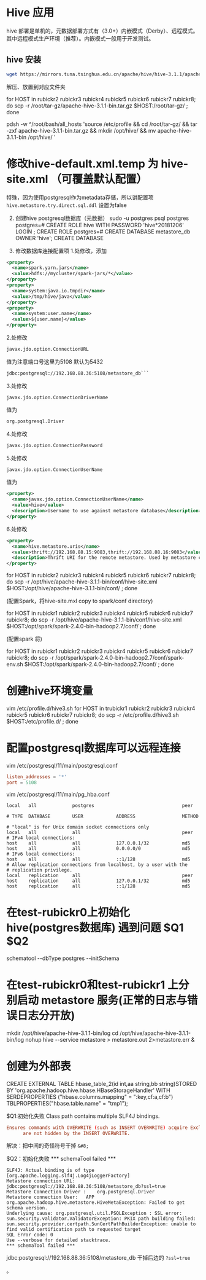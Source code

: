 # Hive 应用
hive 部署是单机的，元数据部署方式有（3.0+）内嵌模式（Derby）、远程模式。其中远程模式生产环境（推荐）。内嵌模式一般用于开发测试。
## hive 安装
```sh
wget https://mirrors.tuna.tsinghua.edu.cn/apache/hive/hive-3.1.1/apache-hive-3.1.1-bin.tar.gz
```


解压、放置到对应文件夹

for HOST in  rubickr2 rubickr3 rubickr4 rubickr5 rubickr6 rubickr7 rubickr8; do scp -r  /root/tar-gz/apache-hive-3.1.1-bin.tar.gz   $HOST:/root/tar-gz/ ; done

pdsh -w ^/root/bash/all_hosts 'source /etc/profile && cd /root/tar-gz/ && tar -zxf apache-hive-3.1.1-bin.tar.gz && mkdir /opt/hive/ && mv apache-hive-3.1.1-bin /opt/hive/  '


# 修改hive-default.xml.temp 为 hive-site.xml （可覆盖默认配置）

特殊，因为使用postgresql作为metadata存储，所以讲配置项 ```hive.metastore.try.direct.sql.ddl``` 设置为false

2. 创建hive postgresql数据库（元数据）
sudo -u postgres psql postgres
postgres=# CREATE ROLE hive WITH PASSWORD 'hive*20181206' LOGIN ;
CREATE ROLE
postgres=# CREATE DATABASE metastore_db OWNER 'hive';
CREATE DATABASE

2. 修改数据库连接配置项
1.处修改，添加
```xml
<property>
  <name>spark.yarn.jars</name>
  <value>hdfs://mycluster/spark-jars/*</value>
</property>
<property>
  <name>system:java.io.tmpdir</name>
  <value>/tmp/hive/java</value>
</property>
<property>
  <name>system:user.name</name>
  <value>${user.name}</value>
</property>
```
2.处修改
``` xml
javax.jdo.option.ConnectionURL
```
 值为注意端口号这里为5108 默认为5432
```xml
jdbc:postgresql://192.168.88.36:5108/metastore_db```
```
3.处修改
```
javax.jdo.option.ConnectionDriverName
```
值为
```xml
org.postgresql.Driver
```
4.处修改
```xml
javax.jdo.option.ConnectionPassword
```
5.处修改
```xml
javax.jdo.option.ConnectionUserName
```
值为
```xml
<property>
  <name>javax.jdo.option.ConnectionUserName</name>
  <value>hive</value>
  <description>Username to use against metastore database</description>
</property>
```
6.处修改
```xml
<property>
  <name>hive.metastore.uris</name>
  <value>thrift://192.168.88.15:9083,thrift://192.168.88.16:9083</value>
  <description>Thrift URI for the remote metastore. Used by metastore client to connect to remote metastore.</description>
</property>
```

for HOST in  rubickr2 rubickr3 rubickr4 rubickr5 rubickr6 rubickr7 rubickr8; do scp -r  /opt/hive/apache-hive-3.1.1-bin/conf/hive-site.xml   $HOST:/opt/hive/apache-hive-3.1.1-bin/conf/ ; done



(配置Spark，将hive-site.mxl copy to spark/conf directory)

for HOST in rubickr1 rubickr2 rubickr3 rubickr4 rubickr5 rubickr6 rubickr7 rubickr8; do scp -r  /opt/hive/apache-hive-3.1.1-bin/conf/hive-site.xml    $HOST:/opt/spark/spark-2.4.0-bin-hadoop2.7/conf/ ; done

(配置spark 将)

for HOST in rubickr1 rubickr2 rubickr3 rubickr4 rubickr5 rubickr6 rubickr7 rubickr8; do scp -r  /opt/spark/spark-2.4.0-bin-hadoop2.7/conf/spark-env.sh    $HOST:/opt/spark/spark-2.4.0-bin-hadoop2.7/conf/ ; done

# 创建hive环境变量
vim /etc/profile.d/hive3.sh
for HOST in trubickr1 rubickr2 rubickr3 rubickr4 rubickr5 rubickr6 rubickr7 rubickr8; do scp -r  /etc/profile.d/hive3.sh    $HOST:/etc/profile.d/ ; done

# 配置postgresql数据库可以远程连接
vim /etc/postgresql/11/main/postgresql.conf
```conf
listen_addresses = '*'
port = 5108
```


vim /etc/postgresql/11/main/pg_hba.conf

```config
local   all             postgres                                peer

# TYPE  DATABASE        USER            ADDRESS                 METHOD

# "local" is for Unix domain socket connections only
local   all             all                                     peer
# IPv4 local connections:
host    all             all             127.0.0.1/32            md5
host    all             all             0.0.0.0/0               md5
# IPv6 local connections:
host    all             all             ::1/128                 md5
# Allow replication connections from localhost, by a user with the
# replication privilege.
local   replication     all                                     peer
host    replication     all             127.0.0.1/32            md5
host    replication     all             ::1/128                 md5
```
# 在test-rubickr0上初始化hive(postgres数据库) 遇到问题 $Q1 $Q2

schematool --dbType postgres --initSchema


# 在test-rubickr0和test-rubickr1 上分别启动 metastore 服务(正常的日志与错误日志分开放)
mkdir /opt/hive/apache-hive-3.1.1-bin/log
cd  /opt/hive/apache-hive-3.1.1-bin/log
nohup  hive --service metastore > metastore.out 2>metastore.err &




# 创建为外部表


CREATE EXTERNAL TABLE hbase_table_2(id int,aa string,bb string)STORED BY 'org.apache.hadoop.hive.hbase.HBaseStorageHandler'
 WITH SERDEPROPERTIES ("hbase.columns.mapping" = ":key,cf:a,cf:b") TBLPROPERTIES("hbase.table.name" = "tmp1");




$Q1:初始化失败  Class path contains multiple SLF4J bindings.
```conf
Ensures commands with OVERWRITE (such as INSERT OVERWRITE) acquire Exclusive locks for&#8;transactional tables.  This ensures that inserts (w/o overwrite) running concurrently
      are not hidden by the INSERT OVERWRITE.
```
解决：把中间的奇怪符号干掉 ```&#8;```


$Q2：初始化失败 *** schemaTool failed ***

```log
SLF4J: Actual binding is of type [org.apache.logging.slf4j.Log4jLoggerFactory]
Metastore connection URL:	 jdbc:postgresql://192.168.88.36:5108/metastore_db?ssl=true
Metastore Connection Driver :	 org.postgresql.Driver
Metastore connection User:	 APP
org.apache.hadoop.hive.metastore.HiveMetaException: Failed to get schema version.
Underlying cause: org.postgresql.util.PSQLException : SSL error: sun.security.validator.ValidatorException: PKIX path building failed: sun.security.provider.certpath.SunCertPathBuilderException: unable to find valid certification path to requested target
SQL Error code: 0
Use --verbose for detailed stacktrace.
*** schemaTool failed ***
```

jdbc:postgresql://192.168.88.36:5108/metastore_db 干掉后边的 ```?ssl=true```





。
